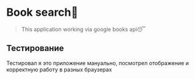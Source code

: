 # Book search📖

> This application working via google books api😴

## Тестирование 

Тестировал я это приложение мануально, посмотрел отображение и корректную работу в разных браузерах

